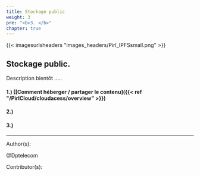 ```yaml
---
title: Stockage public
weight: 3
pre: "<b>3. </b>"
chapter: true
---
```

{{< imagesurlsheaders "images_headers/Pirl_IPFSsmall.png" >}}


## Stockage public.

Description bientôt .....




#### 1.) [[Comment héberger / partager le contenu]({{< ref "/PirlCloud/cloudacess/overview" >}})
#### 2.)
#### 3.)













---
Author(s):


@Dptelecom


Contributor(s):
